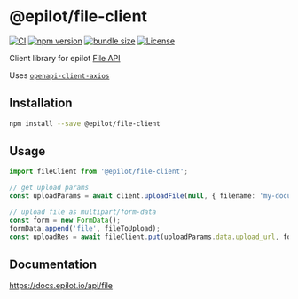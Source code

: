 # @epilot/file-client

[![CI](https://github.com/epilot-dev/sdk-js/workflows/CI/badge.svg)](https://github.com/epilot-dev/sdk-js/actions?query=workflow%3ACI)
[![npm version](https://img.shields.io/npm/v/@epilot/file-client.svg)](https://www.npmjs.com/package/@epilot/file-client)
[![bundle size](https://img.shields.io/bundlephobia/minzip/@epilot/file-client?label=gzip%20bundle)](https://bundlephobia.com/package/@epilot/file-client)
[![License](http://img.shields.io/:license-mit-blue.svg)](https://github.com/epilot-dev/sdk-js/blob/main/LICENSE)

Client library for epilot [File API](https://docs.epilot.io/api/file)

Uses [`openapi-client-axios`](https://github.com/anttiviljami/openapi-client-axios)

## Installation

```bash
npm install --save @epilot/file-client
```

## Usage

```typescript
import fileClient from '@epilot/file-client';

// get upload params
const uploadParams = await client.uploadFile(null, { filename: 'my-document.pdf', mime_type: 'application/pdf' });

// upload file as multipart/form-data
const form = new FormData();
formData.append('file', fileToUpload);
const uploadRes = await fileClient.put(uploadParams.data.upload_url, form, { headers: form.getHeaders() });
```

## Documentation

https://docs.epilot.io/api/file
